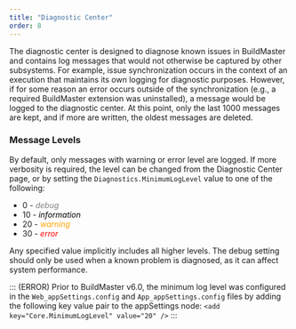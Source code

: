 ```yaml
---
title: "Diagnostic Center"
order: 8
---
```


The diagnostic center is designed to diagnose known issues in BuildMaster and contains log messages that would not otherwise be captured by other subsystems. For example, issue synchronization occurs in the context of an execution that maintains its own logging for diagnostic purposes. However, if for some reason an error occurs outside of the synchronization (e.g., a required BuildMaster extension was uninstalled), a message would be logged to the diagnostic center. At this point, only the last 1000 messages are kept, and if more are written, the oldest messages are deleted.

### Message Levels

By default, only messages with warning or error level are logged. If more verbosity is required, the level can be changed from the Diagnostic Center page, or by setting the `Diagnostics.MinimumLogLevel` value to one of the following:

*   0 - <span style="color:grey"> *debug*</span>
*   10 - <span style="color:black"> *information*</span>
*   20 - <span style="color:orange"> *warning*</span>
*   30 - <span style="color:red"> *error*</span>

Any specified value implicitly includes all higher levels. The debug setting should only be used when a known problem is diagnosed, as it can affect system performance.

::: (ERROR)
Prior to BuildMaster v6.0, the minimum log level was configured in the `Web_appSettings.config` and `App_appSettings.config` files by adding the following key value pair to the appSettings node: `<add key="Core.MinimumLogLevel" value="20" />`
:::